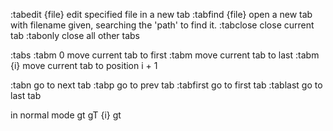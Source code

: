 :tabedit {file} edit specified file in a new tab
:tabfind {file} open a new tab with filename given, searching the 'path' to find it.
:tabclose close current tab
:tabonly  close all other tabs


:tabs
:tabm 0   move current tab to first
:tabm     move current tab to last
:tabm {i} move current tab to position i + 1

:tabn     go to next tab
:tabp     go to prev tab
:tabfirst go to first tab
:tablast  go to last tab

in normal mode
gt
gT
{i} gt
